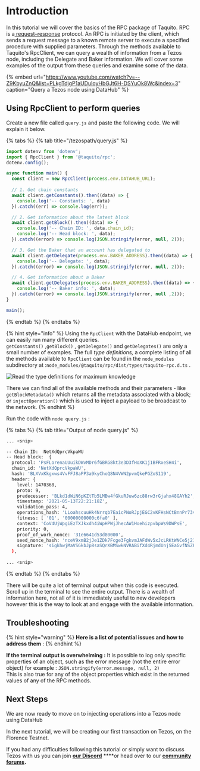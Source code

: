 # Introduction

In this tutorial we will cover the basics of the RPC package of Taquito. RPC is a[ request–response](https://en.wikipedia.org/wiki/Request%E2%80%93response) protocol. An RPC is initiated by the client, which sends a request message to a known remote server to execute a specified procedure with supplied parameters. Through the methods available to Taquito's RpcClient, we can query a wealth of information from a Tezos node, including the Delegate and Baker information. We will cover some examples of the output from these queries and examine some of the data.

{% embed url="https://www.youtube.com/watch?v=--Z9KbyuZnQ&list=PLkgTdjgP1aUDuIoyHbGJt6H-DSYuOk8Wc&index=3" caption="Query a Tezos node using DataHub" %}

## Using RpcClient to perform queries

Create a new file called `query.js` and paste the following code. We will explain it below.

{% tabs %}
{% tab title="/tezospath/query.js" %}
```javascript
import dotenv from 'dotenv';
import { RpcClient } from '@taquito/rpc';
dotenv.config();

async function main() {
  const client = new RpcClient(process.env.DATAHUB_URL);
  
  // 1. Get chain constants
  await client.getConstants().then((data) => {
    console.log('-- Constants: ', data) 
  }).catch((err) => console.log(err));

  // 2. Get information about the latest block
  await client.getBlock().then((data) => {
    console.log('-- Chain ID: ', data.chain_id);
    console.log('-- Head block: ', data);
  }).catch((error) => console.log(JSON.stringify(error, null, 2)));

  // 3. Get the Baker that an account has delegated to
  await client.getDelegate(process.env.BAKER_ADDRESS).then((data) => {
    console.log('-- Delegate: ', data);
  }).catch((error) => console.log(JSON.stringify(error, null, 2)));

  // 4. Get information about a Baker
  await client.getDelegates(process.env.BAKER_ADDRESS).then((data) => {
    console.log('-- Baker info: ', data);
  }).catch((error) => console.log(JSON.stringify(error, null ,2)));
}

main();
```
{% endtab %}
{% endtabs %}

{% hint style="info" %}
Using the `RpcClient` with the DataHub endpoint, we can easily run many different queries.  
`getConstants()` ,`getBlock()` , `getDelegate()` and `getDelegates()` are only a small number of examples. The full _type definitions,_ a complete listing of all the methods available to `RpcClient` can be found in the `node_modules` subdirectory at :`node_modules/@taquito/rpc/dist/types/taquito-rpc.d.ts` . 

![Read the type definitions for maximum knowledge](../../../../.gitbook/assets/taquito-typedef-path.png)

There we can find all of the available methods and their parameters - like `getBlockMetadata()` which returns all the metadata associated with a block;  
 or `injectOperation()` which is used to inject a payload to be broadcast to the network.
{% endhint %}

Run the code with `node query.js` :

{% tabs %}
{% tab title="Output of node query.js" %}
```bash
... <snip>

-- Chain ID:  NetXdQprcVkpaWU
-- Head block:  {
  protocol: 'PsFLorenaUUuikDWvMDr6fGBRG8kt3e3D3fHoXK1j1BFRxeSH4i',
  chain_id: 'NetXdQprcVkpaWU',
  hash: 'BLXVxKkgxws4VvFFJ8aPP3a9kyChoQ8N4VWN2pvmQkePGZoS119',
  header: {
    level: 1470368,
    proto: 9,
    predecessor: 'BLkd1dWiN6pKZtTb5LMBw4fGkuRJuw6zc88rw3rGjahx48GAYh2',
    timestamp: '2021-05-13T22:21:18Z',
    validation_pass: 4,
    operations_hash: 'LLoahscuuHk4Nrrqb7EaicPNoRJpjEGC2vKFHsNCtBnnPr73vzsYQ',
    fitness: [ '01', '00000000000c6fa0' ],
    context: 'CoV4UjWpgiEzTXJkxdh4iWpHPWjJhecAW1HoehizpvbpWs9DWPsE',
    priority: 0,
    proof_of_work_nonce: '31e6641d53d80000',
    seed_nonce_hash: 'nceV9xmB2jJe1ZDk7Fcge3FgkvmJAFdWv5xJcLRKtWNCe5j21m59U',
    signature: 'sigkhwjMaVSGkbJp8saSQrXBMSwkNVRABifXd4RjmdUnjSEaGvfNSZFj9mzUNcy3hMw9VYCWyPpFeWE1F2NkpLaa686HhTwv'
  },
  
... <snip>
```
{% endtab %}
{% endtabs %}

There will be quite a lot of terminal output when this code is executed. Scroll up in the terminal to see the entire output. There is a wealth of information here, not all of it is immediately useful to new developers however this is the way to look at and engage with the available information.

## Troubleshooting

{% hint style="warning" %}
**Here is a list of potential issues and how to address them** :
{% endhint %}

**If the terminal output is overwhelming :** It is possible to log only specific properties of an object, such as the error message \(not the entire error object\) for example : `JSON.stringify(error.message, null, 2)`  
This is also true for any of the object properties which exist in the returned values of any of the RPC methods.

## Next Steps

We are now ready to move on to injecting operations into a Tezos node using DataHub

In the next tutorial, we will be creating our first transaction on Tezos, on the Florence Testnet.

If you had any difficulties following this tutorial or simply want to discuss Tezos with us you can join [**our Discord**](https://discord.gg/fszyM7K) ****or head over to our [**community forums**](https://community.figment.io)**.**

